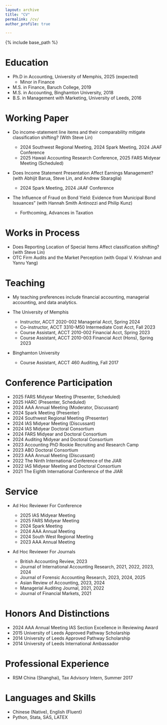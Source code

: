 ```yaml
---
layout: archive
title: "CV"
permalink: /cv/
author_profile: true

---
```


{% include base_path %}

Education
======
* Ph.D in Accounting, University of Memphis, 2025 (expected)
  * Minor in Finance
* M.S. in Finance, Baruch College, 2019
* M.S. in Accounting, Binghamton University, 2018
* B.S. in Management with Marketing, University of Leeds, 2016

Working Paper
======
* Do income-statement line items and their comparability mitigate classification shifting? (With Steve Lin)
  * 2024 Southwest Regional Meeting, 2024 Spark Meeting, 2024 JAAF Conference
  * 2025 Hawaii Accounting Research Conference, 2025 FARS Midyear Meeting (Scheduled)

* Does Income Statement Presentation Affect Earnings Management? (with Abhijit Barua, Steve Lin, and Andrew Sbaraglia)
  * 2024 Spark Meeting, 2024 JAAF Conference

* The Influence of Fraud on Bond Yield: Evidence from Municipal Bond Issuances” (with Hannah Smith Antinozzi and Philip Kunz)
  * Forthcoming, Advances in Taxation
  
Works in Process
======
* Does Reporting Location of Special Items Affect classification shifting? (with Steve Lin)
* OTC Firm Audits and the Market Perception (with Gopal V. Krishnan and Yanru Yang)

Teaching
======
* My teaching preferences include financial accounting, managerial accounting, and data analytics. 
* The University of Memphis
  * Instructor, ACCT 2020-002 Managerial Acct, Spring 2024
  * Co-instructor, ACCT 3310-M50 Intermediate Cost Acct, Fall 2023
  * Course Assistant, ACCT 2010-002 Financial Acct, Spring 2023
  * Course Assistant, ACCT 2010-003 Financial Acct (Hons), Spring 2023
  
* Binghamton University
  * Course Assistant, ACCT 460 Auditing, Fall 2017

Conference Participation
======
* 2025 FARS Midyear Meeting (Presenter, Scheduled)
* 2025 HARC (Presenter, Scheduled)
* 2024 AAA Annual Meeting (Moderator, Discussant)
* 2024 Spark Meeting (Presenter)
* 2024 Southwest Regional Meeting (Presenter)
* 2024 IAS Midyear Meeting (Discussant)
* 2024 IAS Midyear Doctoral Consortium
* 2024 FARS Midyear and Doctoral Consortium
* 2024 Auditing Midyear and Doctoral Consortium
* 2023 Accounting PhD Rookie Recruiting and Research Camp
* 2023 ABO Doctoral Consortium
* 2023 AAA Annual Meeting (Discussant)
* 2022 The Ninth International Conference of the JIAR
* 2022 IAS Midyear Meeting and Doctoral Consortium
* 2021 The Eighth International Conference of the JIAR

Service
======
* Ad Hoc Reviewer For Conference
  * 2025 IAS Midyear Meeting
  * 2025 FARS Midyear Meeting
  * 2024 Spark Meeting
  * 2024 AAA Annual Meeting
  * 2024 South West Regional Meeting
  * 2023 AAA Annual Meeting
  
* Ad Hoc Reviewer For Journals
  * British Accounting Review, 2023
  * Journal of International Accounting Research, 2021, 2022, 2023, 2024
  * Journal of Forensic Accounting Research, 2023, 2024, 2025
  * Asian Review of Accounting, 2023, 2024
  * Managerial Auditing Journal, 2021, 2022
  * Journal of Financial Markets, 2021

Honors And Distinctions
======
* 2024 AAA Annual Meeting IAS Section Excellence in Reviewing Award
* 2015 University of Leeds Approved Pathway Scholarship
* 2014 University of Leeds Approved Pathway Scholarship
* 2014 University of Leeds International Ambassador

Professional Experience 
======
* RSM China (Shanghai), Tax Advisory Intern, Summer 2017

Languages and Skills
======
* Chinese (Native), English (Fluent)
* Python, Stata, SAS, LATEX
